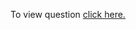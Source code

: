 To view question <a href="https://leetcode.com/problems/merge-sorted-array/" target="_blank">click here.</a>
